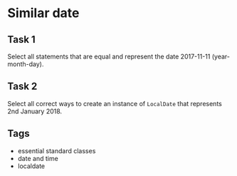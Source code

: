 # Similar date

## Task 1
Select all statements that are equal and represent the date 2017-11-11 (year-month-day).

## Task 2
Select all correct ways to create an instance of `LocalDate` that represents 2nd January 2018.

## Tags
- essential standard classes
- date and time
- localdate